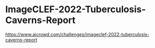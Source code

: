 # ImageCLEF-2022-Tuberculosis-Caverns-Report
https://www.aicrowd.com/challenges/imageclef-2022-tuberculosis-caverns-report

